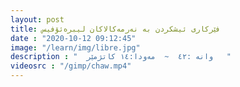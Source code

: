 ```yaml
---
layout: post
title: فێرکاری ئیشکردن بە نەرمەکالاکان لیبرەئۆفیس
date : "2020-10-12 09:12:45"
image: "/learn/img/libre.jpg"
description : "  وانە :٤٢  ~  مەودا:١٤ کاتژمێر   "
videosrc : "/gimp/chaw.mp4"
---
```










